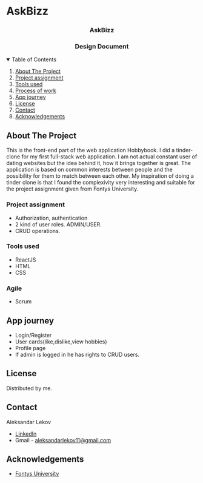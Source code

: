 # AskBizz

  <h3 align="center">AskBizz</h3>
  <h3 align="center">Design Document</h3>
 <!-- TABLE OF CONTENTS -->
<details open="open">
  <summary>Table of Contents</summary>
  <ol>
    <li><a href="#about-the-project">About The Project</a> </li>
    <li><a href="#project-assignment">Project assignment</a></li>
    <li><a href="#tools-used">Tools used</a> </li>
    <li><a href="#process-of-work">Process of work</a></li>
    <li><a href="#app-journey">App journey</a></li>
    <li><a href="#license">License</a></li>
    <li><a href="#contact">Contact</a></li>
    <li><a href="#acknowledgements">Acknowledgements</a></li>
  </ol>
</details>

<!-- ABOUT THE PROJECT -->
## About The Project
This is the front-end part of the web application Hobbybook.
I did a tinder-clone for my first full-stack web application. I am not actual constant user of dating websites but the idea behind it, how it brings together is great. The application is based on common interests between people and the possibility for them to match between each other.
My inspiration of doing a tinder clone is that I found the complexivity very interesting and suitable for the project assignment given from Fontys University. 

### Project assignment
* Authorization, authentication
* 2 kind of user roles. ADMIN/USER.
* CRUD operations.

### Tools used

* ReactJS
* HTML
* CSS

### Agile

* Scrum


<!-- USAGE EXAMPLES -->
## App journey

* Login/Register
* User cards(like,dislike,view hobbies)
* Profile page
* If admin is logged in he has rights to CRUD users.


<!-- LICENSE -->
## License

Distributed by me.


<!-- CONTACT -->
## Contact
Aleksandar Lekov
* [LinkedIn](https://www.linkedin.com/in/aleksandar-lekov-76419218b/) 
* Gmail - aleksandarlekov11@gmail.com

<!-- ACKNOWLEDGEMENTS -->
## Acknowledgements
* [Fontys University](https://fontys.nl/)



